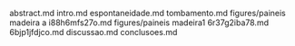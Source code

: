 abstract.md
intro.md
espontaneidade.md
tombamento.md
figures/paineis madeira a
i88h6mfs27o.md
figures/paineis madeira1
6r37g2iba78.md
6bjp1jfdjco.md
discussao.md
conclusoes.md